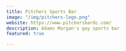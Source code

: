 ```yaml
---
title: Pitchers Sports Bar
image: "/img/pitchers-logo.png"
website: https://www.pitchersbardc.com/
description: Adams Morgan's gay sports bar
featured: true

---
```

